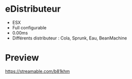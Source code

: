# eDistributeur

- ESX
- Full configurable
- 0.00ms
- Différents distributeur : Cola, Sprunk, Eau, BeanMachine 

# Preview
https://streamable.com/b81khm
